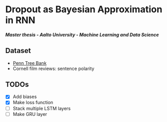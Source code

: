 # Dropout as Bayesian Approximation in RNN
##### Master thesis - Aalto University - Machine Learning and Data Science

## Dataset
- [Penn Tree Bank](https://www.kaggle.com/nltkdata/penn-tree-bank/data)
- Cornell film reviews: sentence polarity


## TODOs
- [x] Add biases
- [x] Make loss function
- [ ] Stack multiple LSTM layers
- [ ] Make GRU layer
